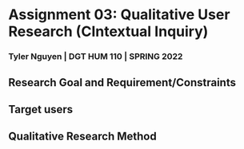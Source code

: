 # Assignment 03: Qualitative User Research (CIntextual Inquiry)

### Tyler Nguyen | DGT HUM 110 | SPRING 2022

## Research Goal and Requirement/Constraints



## Target users


## Qualitative Research Method


## 
